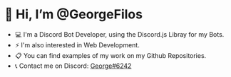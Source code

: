 <!--
**GeorgeFilos/GeorgeFilos** is a ✨ _special_ ✨ repository because its `README.md` (this file) appears on your GitHub profile.
-->

# 👋 Hi, I’m @GeorgeFilos
- 💻 I'm a Discord Bot Developer, using the Discord.js Libray for my Bots.
- ⚡ I'm also interested in Web Development.
- 📋 You can find examples of my work on my Github Repositories.
- 📞 Contact me on Discord: [George#6242](https://discordapp.com/users/177083022305263616)

